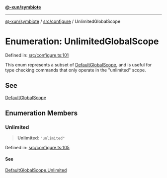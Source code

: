 [**@-xun/symbiote**](../../../README.md)

***

[@-xun/symbiote](../../../README.md) / [src/configure](../README.md) / UnlimitedGlobalScope

# Enumeration: UnlimitedGlobalScope

Defined in: [src/configure.ts:101](https://github.com/Xunnamius/symbiote/blob/29281df9337a36c0ddbf254c8452a1b8a68bf1a8/src/configure.ts#L101)

This enum represents a subset of [DefaultGlobalScope](DefaultGlobalScope.md), and is useful for type
checking commands that only operate in the "unlimited" scope.

## See

[DefaultGlobalScope](DefaultGlobalScope.md)

## Enumeration Members

### Unlimited

> **Unlimited**: `"unlimited"`

Defined in: [src/configure.ts:105](https://github.com/Xunnamius/symbiote/blob/29281df9337a36c0ddbf254c8452a1b8a68bf1a8/src/configure.ts#L105)

#### See

[DefaultGlobalScope.Unlimited](DefaultGlobalScope.md#unlimited)
